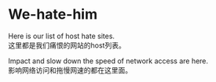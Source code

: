 # We-hate-him

Here is our list of host hate sites.  
这里都是我们痛恨的网站的host列表。 

Impact and slow down the speed of network access are here.  
影响网络访问和拖慢网速的都在这里面。  

